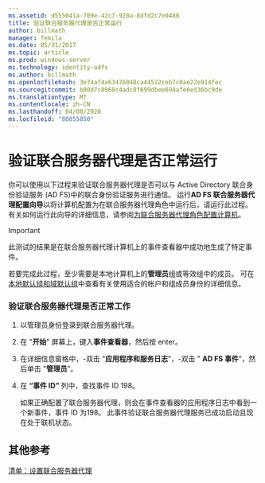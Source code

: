 ```yaml
---
ms.assetid: d555041a-709e-42c7-920a-8dfd2c7e0488
title: 验证联合服务器代理是否正常运行
author: billmath
manager: femila
ms.date: 05/31/2017
ms.topic: article
ms.prod: windows-server
ms.technology: identity-adfs
ms.author: billmath
ms.openlocfilehash: 3e74af4a63476040ca44522ceb7c0ae22e914fec
ms.sourcegitcommit: b00d7c8968c4adc8f699dbee694afe6ed36bc9de
ms.translationtype: MT
ms.contentlocale: zh-CN
ms.lasthandoff: 04/08/2020
ms.locfileid: "80855850"
---
```

# <a name="verify-that-a-federation-server-proxy-is-operational"></a>验证联合服务器代理是否正常运行


你可以使用以下过程来验证联合服务器代理是否可以与 Active Directory 联合身份验证服务 \(AD FS\)中的联合身份验证服务进行通信。 运行**AD FS 联合服务器代理配置向导**以将计算机配置为在联合服务器代理角色中运行后，请运行此过程。 有关如何运行此向导的详细信息，请参阅[为联合服务器代理角色配置计算机](Configure-a-Computer-for-the-Federation-Server-Proxy-Role.md)。  
  
> [!IMPORTANT]  
> 此测试的结果是在联合服务器代理计算机上的事件查看器中成功地生成了特定事件。  
  
若要完成此过程，至少需要是本地计算机上的**管理员**组或等效组中的成员。  可在[本地默认组和域默认组](https://go.microsoft.com/fwlink/?LinkId=83477)中查看有关使用适合的帐户和组成员身份的详细信息。   
  
### <a name="to-verify-that-a-federation-server-proxy-is-operational"></a>验证联合服务器代理是否正常工作  
  
1.  以管理员身份登录到联合服务器代理。  
  
2.  在 "**开始**" 屏幕上，键入**事件查看器**，然后按 enter。  
  
3.  在详细信息窗格中，\-双击 "**应用程序和服务日志**"，\-双击 " **AD FS 事件**"，然后单击 "**管理员**"。  
  
4.  在 **“事件 ID”** 列中，查找事件 ID 198。  
  
    如果正确配置了联合服务器代理，则会在事件查看器的应用程序日志中看到一个新事件，事件 ID 为198。 此事件验证联合服务器代理服务已成功启动且现在处于联机状态。  
  
## <a name="additional-references"></a>其他参考  
[清单：设置联合服务器代理](Checklist--Setting-Up-a-Federation-Server-Proxy.md)  
  

